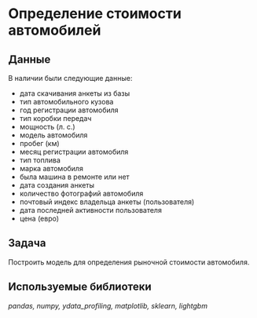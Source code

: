 # Определение стоимости автомобилей


## Данные

В наличии были следующие данные:

- дата скачивания анкеты из базы
- тип автомобильного кузова
- год регистрации автомобиля
- тип коробки передач
- мощность (л. с.)
- модель автомобиля
- пробег (км)
- месяц регистрации автомобиля
- тип топлива
- марка автомобиля
- была машина в ремонте или нет
- дата создания анкеты
- количество фотографий автомобиля
- почтовый индекс владельца анкеты (пользователя)
- дата последней активности пользователя
- цена (евро)

## Задача

Построить модель для определения рыночной стоимости автомобиля. 

## Используемые библиотеки
*pandas, numpy, ydata_profiling, matplotlib, sklearn, lightgbm*

